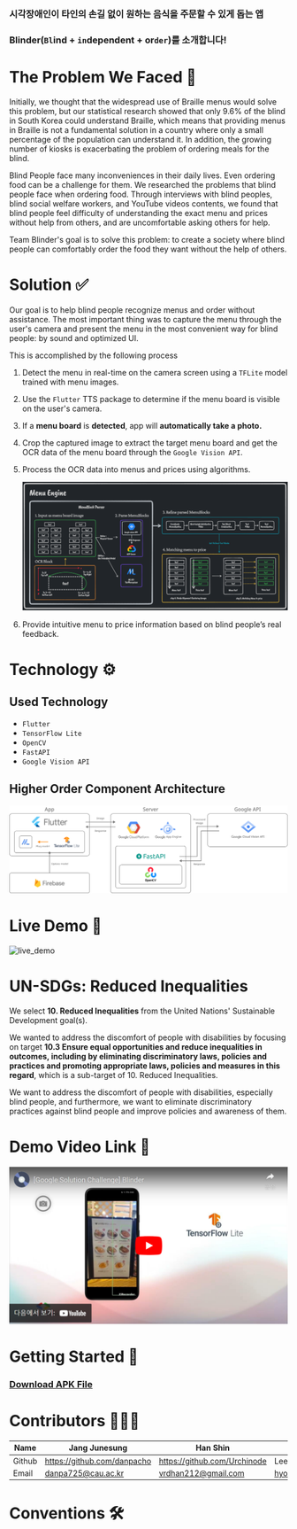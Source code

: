 ### **시각장애인이 타인의 손길 없이 원하는 음식을 주문할 수 있게 돕는 앱**

### Blinder(`Bl`ind + `in`dependent + or`der`)를 소개합니다!

# The Problem We Faced 🤔

Initially, we thought that the widespread use of Braille menus would solve this problem, but our statistical research showed that only 9.6% of the blind in South Korea could understand Braille, which means that providing menus in Braille is not a fundamental solution in a country where only a small percentage of the population can understand it. In addition, the growing number of kiosks is exacerbating the problem of ordering meals for the blind.

Blind People face many inconveniences in their daily lives. Even ordering food can be a challenge for them. We researched the problems that blind people face when ordering food. Through interviews with blind peoples, blind social welfare workers, and YouTube videos contents, we found that blind people feel difficulty of understanding the exact menu and prices without help from others, and are uncomfortable asking others for help.

Team Blinder's goal is to solve this problem: to create a society where blind people can comfortably order the food they want without the help of others.

# Solution ✅

Our goal is to help blind people recognize menus and order without assistance. The most important thing was to capture the menu through the user's camera and present the menu in the most convenient way for blind people: by sound and optimized UI.

This is accomplished by the following process

1. Detect the menu in real-time on the camera screen using a `TFLite` model trained with menu images.
2. Use the `Flutter` TTS package  to determine if the menu board is visible on the user's camera.
3. If a **menu board** is **detected**, app will **automatically take a photo.**
4. Crop the captured image to extract the target menu board and get the OCR data of the menu board through the `Google Vision API`.
5. Process the OCR data into menus and prices using algorithms.
    
    ![menu_extraction_algorithm](./assets/menu_algorithm.webp)
    
6. Provide intuitive menu to price information based on blind people’s real feedback. 

# Technology ⚙️

## Used Technology

- `Flutter`
- `TensorFlow Lite`
- `OpenCV`
- `FastAPI`
- `Google Vision API`

## Higher Order Component Architecture

![HOC_Architecture](./assets/architecture.jpg)

# Live Demo 🚀

![live_demo](./assets/blinder_demo.gif)

# UN-SDGs: **Reduced Inequalities**

We select **10. Reduced Inequalities** from the United Nations' Sustainable Development goal(s).

We wanted to address the discomfort of people with disabilities by focusing on target **10.3 Ensure equal opportunities and reduce inequalities in outcomes, including by eliminating discriminatory laws, policies and practices and promoting appropriate laws, policies and measures in this regard**, which is a sub-target of 10. Reduced Inequalities.

We want to address the discomfort of people with disabilities, especially blind people, and furthermore, we want to eliminate discriminatory practices against blind people and improve policies and awareness of them.

# Demo Video Link 🔗

[![youtube_demo](./assets/youtube_link.png)](https://www.youtube.com/watch?v=OPDtJE0w32Y)

# Getting Started 📲

### **[Download APK File](notion://www.notion.so/gdsc-cau/README-d6f54b89a1794d22b5840a141397549a)**

# Contributors 👨🏻‍💻

| Name | Jang Junesung | Han Shin | Lee HyunSub | Park Ilsang |
| --- | --- | --- | --- | --- |
| Github | https://github.com/danpacho | https://github.com/Urchinode | Lee HyunSub | https://github.com/1lsang |
| Email | danpa725@cau.ac.kr | vrdhan212@gmail.com | hyonklee@gmail.com | ilsangpark.98@gmail.com |

# Conventions 🛠️
